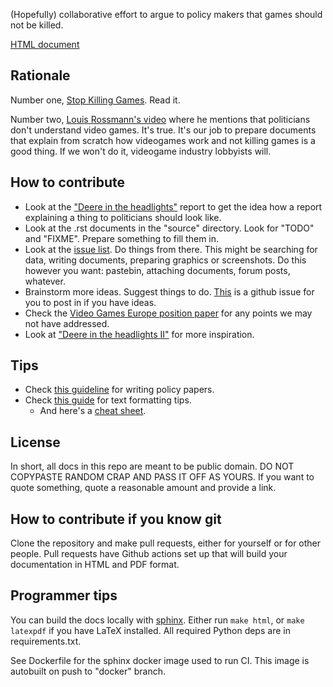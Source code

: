 (Hopefully) collaborative effort to argue to policy makers that games should not be killed.

[HTML document](https://wesmania.github.io/game-life-report/)

## Rationale

Number one, [Stop Killing Games](https://www.stopkillinggames.com/). Read it.

Number two, [Louis Rossmann's video](https://youtu.be/8wCLSCnOw9k?t=939) where he mentions that politicians don't
understand video games. It's true. It's our job to prepare documents that explain from scratch how videogames work and
not killing games is a good thing. If we won't do it, videogame industry lobbyists will.

## How to contribute

* Look at the ["Deere in the headlights"](https://pirg.org/edfund/resources/deere-in-the-headlights-3/) report to get
  the idea how a report explaining a thing to politicians should look like.
* Look at the .rst documents in the "source" directory. Look for "TODO" and "FIXME". Prepare something to fill them in.
* Look at the [issue list](https://github.com/Wesmania/game-life-report/issues). Do things from there. This might be
  searching for data, writing documents, preparing graphics or screenshots. Do this however you want: pastebin,
  attaching documents, forum posts, whatever.
* Brainstorm more ideas. Suggest things to do. [This](https://github.com/Wesmania/game-life-report/issues/7) is a github
  issue for you to post in if you have ideas.
* Check the [Video Games Europe position
  paper](https://www.videogameseurope.eu/wp-content/uploads/2025/07/VGE-Position-Discontinuation-of-Support-to-Online-Games-04072025.pdf)
  for any points we may not have addressed.
* Look at ["Deere in the headlights
  II"](https://publicinterestnetwork.org/wp-content/uploads/2022/02/Deere-In-The-Headlights-II.pdf)
  for more inspiration.

## Tips

* Check [this guideline](https://www.vocaleurope.eu/guideline-for-submissions/) for writing policy papers.
* Check [this guide](https://www.sphinx-doc.org/en/master/usage/restructuredtext/basics.html) for text formatting tips.
  * And here's a [cheat sheet](https://github.com/ralsina/rst-cheatsheet/blob/master/rst-cheatsheet.pdf).

## License

In short, all docs in this repo are meant to be public domain. DO NOT COPYPASTE RANDOM CRAP AND PASS IT OFF AS YOURS. If
you want to quote something, quote a reasonable amount and provide a link.

## How to contribute if you know git

Clone the repository and make pull requests, either for yourself or for other people. Pull requests have Github actions
set up that will build your documentation in HTML and PDF format.

## Programmer tips

You can build the docs locally with [sphinx](https://www.sphinx-doc.org/). Either run `make html`, or `make latexpdf` if
you have LaTeX installed. All required Python deps are in requirements.txt.

See Dockerfile for the sphinx docker image used to run CI. This image is autobuilt on push to "docker" branch.
